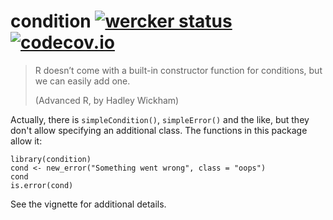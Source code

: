 <!-- README.md is generated from README.Rmd. Please edit that file -->
condition [![wercker status](https://app.wercker.com/status/bbb06a481e37da1ba165ba3afd8de84e/s/master "wercker status")](https://app.wercker.com/project/bykey/bbb06a481e37da1ba165ba3afd8de84e) [![codecov.io](https://codecov.io/github/krlmlr/condition/coverage.svg?branch=master)](https://codecov.io/github/krlmlr/condition?branch=master)
=================================================================================================================================================================================================================================================================================================================================================

> R doesn’t come with a built-in constructor function for conditions, but we can easily add one.
>
> (Advanced R, by Hadley Wickham)

Actually, there is `simpleCondition()`, `simpleError()` and the like, but they don't allow specifying an additional class. The functions in this package allow it:

    library(condition)
    cond <- new_error("Something went wrong", class = "oops")
    cond
    is.error(cond)

See the vignette for additional details.
